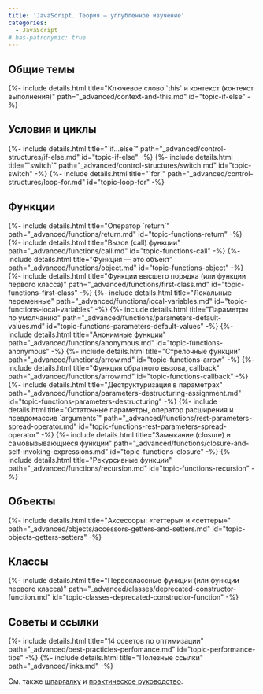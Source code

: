 ```yaml
---
title: 'JavaScript. Теория — углубленное изучение'
categories:
  - JavaScript
# has-patronymic: true
---
```


<section>
  <h2>Общие темы</h2>
  {%- include details.html title="Ключевое слово `this` и контекст (контекст выполнения)" path="_advanced/context-and-this.md" id="topic-if-else" -%}
</section>

<section>
  <h2>Условия и циклы</h2>
  {%- include details.html title="`if...else`" path="_advanced/control-structures/if-else.md" id="topic-if-else" -%}
  {%- include details.html title="`switch`" path="_advanced/control-structures/switch.md" id="topic-switch" -%}
  {%- include details.html title="`for`" path="_advanced/control-structures/loop-for.md" id="topic-loop-for" -%}
</section>

<section>
  <h2>Функции</h2>
  {%- include details.html title="Оператор `return`" path="_advanced/functions/return.md" id="topic-functions-return" -%}
  {%- include details.html title="Вызов (call) функции" path="_advanced/functions/call.md" id="topic-functions-call" -%}
  {%- include details.html title="Функция — это объект" path="_advanced/functions/object.md" id="topic-functions-object" -%}
  {%- include details.html title="Функции высшего порядка (или функции первого класса)" path="_advanced/functions/first-class.md" id="topic-functions-first-class" -%}
  {%- include details.html title="Локальные переменные" path="_advanced/functions/local-variables.md" id="topic-functions-local-variables" -%}
  {%- include details.html title="Параметры по умолчанию" path="_advanced/functions/parameters-default-values.md" id="topic-functions-parameters-default-values" -%}
  {%- include details.html title="Анонимные функции" path="_advanced/functions/anonymous.md" id="topic-functions-anonymous" -%}
  {%- include details.html title="Стрелочные функции" path="_advanced/functions/arrow.md" id="topic-functions-arrow" -%}
  {%- include details.html title="Функция обратного вызова, callback" path="_advanced/functions/arrow.md" id="topic-functions-callback" -%}
  {%- include details.html title="Деструктуризация в параметрах" path="_advanced/functions/parameters-destructuring-assignment.md" id="topic-functions-parameters-destructuring" -%}
  {%- include details.html title="Остаточные параметры, оператор расширения и псевдомассив `arguments`" path="_advanced/functions/rest-parameters-spread-operator.md" id="topic-functions-rest-parameters-spread-operator" -%}
  {%- include details.html title="Замыкание (closure) и самовызывающиеся функции" path="_advanced/functions/closure-and-self-invoking-expressions.md" id="topic-functions-closure" -%}
  {%- include details.html title="Рекурсивные функции" path="_advanced/functions/recursion.md" id="topic-functions-recursion" -%}
</section>

<section>
  <h2>Объекты</h2>
  {%- include details.html title="Аксессоры: «геттеры» и «сеттеры»" path="_advanced/objects/accessors-getters-and-setters.md" id="topic-objects-getters-setters" -%}
</section>

<section>
  <h2>Классы</h2>
  {%- include details.html title="Первоклассные функции (или функции первого класса)" path="_advanced/classes/deprecated-constructor-function.md" id="topic-classes-deprecated-constructor-function" -%}
</section>

<section>
  <h2>Советы и ссылки</h2>
  {%- include details.html title="14 советов по оптимизации" path="_advanced/best-practicies-perfomance.md" id="topic-performance-tips" -%}
  {%- include details.html title="Полезные ссылки" path="_advanced/links.md" -%}
</section>

См. также [шпаргалку](/) и [практическое руководство](/js/how-to.html).
